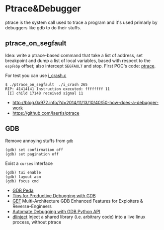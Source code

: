# Ptrace&Debugger

ptrace is the system call used to trace a program and it's used
primarly by debuggers like gdb to do their stuffs.

## ptrace_on_segfault

Idea: write a ptrace-based command that take a list of address, set breakpoint
and dump a list of local variables, based with respect to the ``esp``/``ebp``
offset; also intercept ``SEGFAULT`` and stop. First POC's code: [ptrace](../code/ptrace_on_segfault.c).

For test you can use [i_crash.c](../code/i_crash.c)

```
$ ./ptrace_on_segfault  ./i_crash 265
RIP: 41414141 Instruction executed: ffffffff 11
 [I] child 17148 received signal 11
```


 - http://blog.0x972.info/?d=2014/11/13/10/40/50-how-does-a-debugger-work
 - https://github.com/laertis/ptrace

## GDB

Remove annoying stuffs from ``gdb``

```
(gdb) set confirmation off
(gdb) set pagination off
```

Exist a ``curses`` interface

```
(gdb) tui enable
(gdb) layout asm
(gdb) focus cmd
```


 - [GDB Peda](https://github.com/longld/peda)
 - [Tips for Productive Debugging with GDB](https://metricpanda.com/tips-for-productive-debugging-with-gdb)
 - [GEF](https://github.com/hugsy/gef) Multi-Architecture GDB Enhanced Features for Exploiters & Reverse-Engineers 
 - [Automate Debugging with GDB Python API](https://interrupt.memfault.com/blog/automate-debugging-with-gdb-python-api)
 - [dlinject](https://github.com/DavidBuchanan314/dlinject) Inject a shared library (i.e. arbitrary code) into a live linux process, without ptrace
